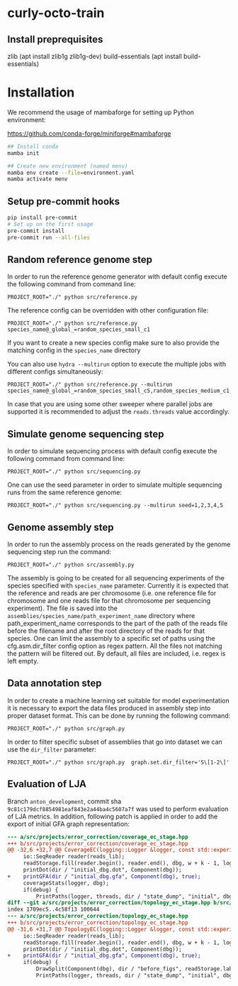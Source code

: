 # curly-octo-train

## Install preprequisites

zlib (apt install zlib1g zlib1g-dev)
build-essentials (apt install build-essentials)

# Installation

We recommend the usage of mambaforge for setting up Python environment:

https://github.com/conda-forge/miniforge#mambaforge

```Bash
## Install conda
mamba init

## Create new environment (named menv)
mamba env create --file=environment.yaml
mamba activate menv
```

## Setup pre-commit hooks

```bash
pip install pre-commit
# Set up on the first usage
pre-commit install
pre-commit run --all-files
```

## Random reference genome step

In order to run the reference genome generator with default config execute the following command from command line:

```
PROJECT_ROOT="./" python src/reference.py
```

The reference config can be overridden with other configuration file:

```
PROJECT_ROOT="./" python src/reference.py species_name@_global_=random_species_small_c1
```

If you want to create a new species config make sure to also provide the matching config in the `species_name` directory

You can also use `hydra --multirun` option to execute the multiple jobs with different configs simultaneously:

```
PROJECT_ROOT="./" python src/reference.py --multirun species_name@_global_=random_species_small_c5,random_species_medium_c1,random_species_medium_c5
```

In case that you are using some other sweeper where parallel jobs are supported it is recommended to adjust the `reads.threads` value accordingly.

## Simulate genome sequencing step

In order to simulate sequencing process with default config execute the following command from command line:

```
PROJECT_ROOT="./" python src/sequencing.py
```

One can use the seed parameter in order to simulate multiple sequencing runs from the same reference genome:

```
PROJECT_ROOT="./" python src/sequencing.py --multirun seed=1,2,3,4,5
```

## Genome assembly step

In order to run the assembly process on the reads generated by the genome sequencing step run the command:

```
PROJECT_ROOT="./" python src/assembly.py
```

The assembly is going to be created for all sequencing experiments of the species specified with `species_name` parameter. Currently it is expected that the reference and reads are per chromosome (i.e. one reference file for
chromosome and one reads file for that chromosome per sequencing experiment). The file is saved into the `assemblies/species_name/path_experiment_name` directory where path_experiment_name corresponds to the part of
the path of the reads file before the filename and after the root directory of the reads for that species.
One can limit the assembly to a specific set of paths using the cfg.asm.dir_filter config option as regex pattern.
All the files not matching the pattern will be filtered out. By default, all files are included, i.e. regex is left empty.

## Data annotation step

In order to create a machine learning set suitable for model experimentation it is necessary to export the
data files produced in assembly step into proper dataset format. This can be done by running the following command:

```
PROJECT_ROOT="./" python src/graph.py
```

In order to filter specific subset of assemblies that go into dataset we can use the `dir_filter` parameter:

```
PROJECT_ROOT="./" python src/graph.py  graph.set.dir_filter='S\[1-2\]'
```

## Evaluation of LJA

Branch `anton_development`, commit sha `9c81c179dcf8854981eaf843e2a44ba4c5607a7f` was used to perform evaluation of LJA metrics. In addition, following patch is applied
in order to add the export of initial GFA graph representation:

```diff
--- a/src/projects/error_correction/coverage_ec_stage.hpp
+++ b/src/projects/error_correction/coverage_ec_stage.hpp
@@ -32,6 +32,7 @@ CoverageEC(logging::Logger &logger, const std::experimental::filesystem::path &d
     io::SeqReader reader(reads_lib);
     readStorage.fill(reader.begin(), reader.end(), dbg, w + k - 1, logger, threads);
     printDot(dir / "initial_dbg.dot", Component(dbg));
+    printGFA(dir / "initial_dbg.gfa", Component(dbg), true);
     coverageStats(logger, dbg);
     if(debug) {
         PrintPaths(logger, threads, dir / "state_dump", "initial", dbg, readStorage, paths_lib, true);
diff --git a/src/projects/error_correction/topology_ec_stage.hpp b/src/projects/error_correction/topology_ec_stage.hpp
index 1709ec5..4c58f13 100644
--- a/src/projects/error_correction/topology_ec_stage.hpp
+++ b/src/projects/error_correction/topology_ec_stage.hpp
@@ -31,6 +31,7 @@ TopologyEC(logging::Logger &logger, const std::experimental::filesystem::path &d
     io::SeqReader reader(reads_lib);
     readStorage.fill(reader.begin(), reader.end(), dbg, w + k - 1, logger, threads);
     printDot(dir / "initial_dbg.dot", Component(dbg));
+    printGFA(dir / "initial_dbg.gfa", Component(dbg), true);
     if(debug) {
         DrawSplit(Component(dbg), dir / "before_figs", readStorage.labeler(), 25000);
         PrintPaths(logger, threads, dir / "state_dump", "initial", dbg, readStorage, paths_lib, false);
```
